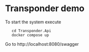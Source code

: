 # Transponder demo

To start the system execute

   ```
      cd Transponder.Api
      docker compose up
   ```

Go to http://localhost:8080/swagger
